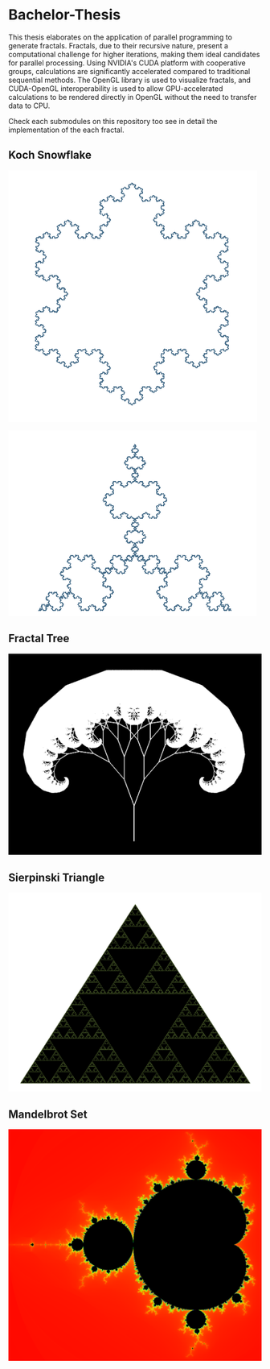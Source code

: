# Bachelor-Thesis

This thesis elaborates on the application of parallel programming to generate fractals. Fractals, due to their recursive nature, present a computational challenge for higher iterations, making them ideal candidates for parallel processing. Using NVIDIA's CUDA platform with cooperative groups, calculations are significantly accelerated compared to traditional sequential methods. The OpenGL library is used to visualize fractals, and CUDA-OpenGL interoperability is used to allow GPU-accelerated calculations to be rendered directly in OpenGL without the need to transfer data to CPU.

Check each submodules on this repository too see in detail the implementation of the each fractal. 

## Koch Snowflake
<p>
   <img src="Latex/koch_7.png">
</p>

<p>
   <img src="Latex/koch_8.png">
</p>

## Fractal Tree
<p>
   <img src="Latex/tree_7.png">
</p>

## Sierpinski Triangle
<p>
   <img src="Latex/triangle_8.png">
</p>

## Mandelbrot Set
<p>
   <img src="Latex/mandelbrot_2.png">
</p>
